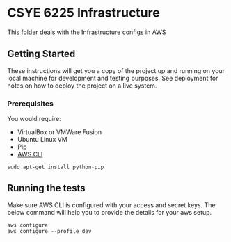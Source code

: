 # CSYE 6225 Infrastructure

This folder deals with the Infrastructure configs in AWS

## Getting Started

These instructions will get you a copy of the project up and running on your local machine for development and testing purposes. See deployment for notes on how to deploy the project on a live system.

### Prerequisites

You would require:

* VirtualBox or VMWare Fusion
* Ubuntu Linux VM
* Pip
* [AWS CLI](https://docs.aws.amazon.com/cli/latest/userguide/awscli-install-linux.html)

```
sudo apt-get install python-pip
```


## Running the tests

Make sure AWS CLI is configured with your access and secret keys. The below command will help you to provide the details for your aws setup.

```
aws configure
aws configure --profile dev
```